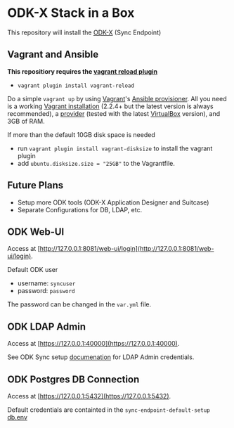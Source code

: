 # ODK-X Stack in a Box

This repository will install the [ODK-X](https://opendatakit.org/software/odk-x/) (Sync Endpoint)


## Vagrant and Ansible

**This repositiory requires the [vagrant reload plugin](https://github.com/aidanns/vagrant-reload)**
- `vagrant plugin install vagrant-reload`

Do a simple `vagrant up` by using [Vagrant](https://www.vagrantup.com)'s [Ansible provisioner](https://www.vagrantup.com/docs/provisioning/ansible.html). All you need is a working [Vagrant installation](https://www.vagrantup.com/docs/installation/) (2.2.4+ but the latest version is always recommended), a [provider](https://www.vagrantup.com/docs/providers/) (tested with the latest [VirtualBox](https://www.virtualbox.org) version), and 3GB of RAM.

If more than the default 10GB disk space is needed
- run `vagrant plugin install vagrant-disksize` to install the vagrant plugin
- add `ubuntu.disksize.size = "25GB"` to the Vagrantfile.


## Future Plans

- Setup more ODK tools (ODK-X Application Designer and Suitcase)
- Separate Configurations for DB, LDAP, etc.


## ODK Web-UI

Access at [http://127.0.0.1:8081/web-ui/login](http://127.0.0.1:8081/web-ui/login).

Default ODK user
- username: `syncuser`
- password: `password`

The password can be changed in the `var.yml` file.


## ODK LDAP Admin

Access at [https://127.0.0.1:40000](https://127.0.0.1:40000).

See ODK Sync setup [documenation](https://docs.opendatakit.org/odk-x/sync-endpoint-setup/#sync-endpoint-setup-create-user) for LDAP Admin credentials.


## ODK Postgres DB Connection

Access at [https://127.0.0.1:5432](https://127.0.0.1:5432).

Default credentials are containted in the `sync-endpoint-default-setup` [db.env](https://raw.githubusercontent.com/opendatakit/sync-endpoint-default-setup/master/db.env)

